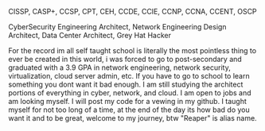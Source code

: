 CISSP, CASP+, CCSP, CPT, CEH, CCDE, CCIE, CCNP, CCNA, CCENT, OSCP

CyberSecurity Engineering Architect, Network Engineering Design Architect, Data Center Architect, Grey Hat Hacker

For the record im all self taught school is literally the most pointless thing to ever be created in this world, i was forced to go to post-secondary and graduated with a 3.9 GPA in network engineering, network security, virtualization, cloud server admin, etc. 
If you have to go to school to learn something you dont want it bad enough. I am still studying the architect portions of everything in cyber, network, and cloud. I am open to jobs and am looking myself. I will post my code for a vewing in my github. I taught myself for not too long of a time, at the end of the day its how bad do you want it and to be great, welcome to my journey, btw "Reaper" is alias name.
